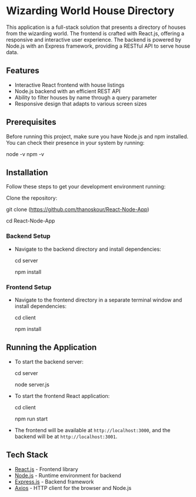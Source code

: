 
# Wizarding World House Directory

This application is a full-stack solution that presents a directory of houses from the wizarding world. The frontend is crafted with React.js, offering a responsive and interactive user experience. The backend is powered by Node.js with an Express framework, providing a RESTful API to serve house data.

## Features

- Interactive React frontend with house listings
- Node.js backend with an efficient REST API
- Ability to filter houses by name through a query parameter
- Responsive design that adapts to various screen sizes

## Prerequisites

Before running this project, make sure you have Node.js and npm installed. You can check their presence in your system by running:

node -v
npm -v

## Installation

Follow these steps to get your development environment running:

Clone the repository:

git clone (https://github.com/thanoskour/React-Node-App)

cd React-Node-App


### Backend Setup

- Navigate to the backend directory and install dependencies:



  cd server
  
  npm install

### Frontend Setup

- Navigate to the frontend directory in a separate terminal window and install dependencies:


  cd client
  
  npm install


## Running the Application

- To start the backend server:


  cd server
  
  node server.js 


- To start the frontend React application:


    cd client
  
    npm run start


- The frontend will be available at `http://localhost:3000`, and the backend will be at `http://localhost:3001`.

## Tech Stack

- [React.js](https://reactjs.org/) - Frontend library
- [Node.js](https://nodejs.org/en/) - Runtime environment for backend
- [Express.js](https://expressjs.com/) - Backend framework
- [Axios](https://github.com/axios/axios) - HTTP client for the browser and Node.js


